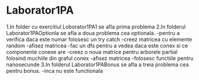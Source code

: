 # Laborator1PA


1.In folder cu exercitiul Loborator1PA1 se afla prima problema 
2.In folderul Laborator1PAOptionla se afla a doua problema cea optionala.
-pentru a verifica daca este numar folosesc un try catch
-creez matricea cu elemente random
-afisez matricea
-fac un dfs pentru a vedea daca este conex si ce componente conexe are
-creez o noua matrice pentru arborele partial folosind muchiile din graful conex
-afisez matricea 
-folosesc functiile pentru nanosecunde 
3.In folderul Laborator1PABonus se afla a treia problema cea pentru bonus.
-inca nu este functionala

